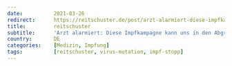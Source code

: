 ```yaml
---
date:          2021-03-26
redirect:      https://reitschuster.de/post/arzt-alarmiert-diese-impfkampagne-kann-uns-in-den-abgrund-fuehren/
title:         reitschuster
subtitle:      'Arzt alarmiert: Diese Impfkampagne kann uns in den Abgrund führen!'
country:       DE
categories:    [Medizin, Impfung]
tags:          [reitschuster, virus-mutation, impf-stopp]
---
```

